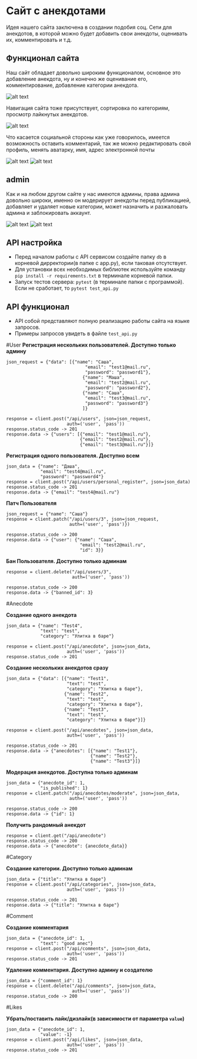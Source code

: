 # Сайт с анекдотами
Идея нашего сайта заключена в создании подобия соц. Сети
 для анекдотов, в которой можно будет добавить свои анекдоты,
  оценивать их, комментировать и т.д.
## Функционал сайта
Наш сайт обладает довольно широким функционалом, основное 
это добавление анекдота, ну и конечно же оценивание его, 
комментирование, добавление категории анекдота.

![alt text](readme_img/coments.png)

Навигация сайта тоже присутствует, сортировка по категориям,
 просмотр лайкнутых анекдотов.
 
 ![alt text](readme_img/search.png)

Что касается социальной стороны как уже говорилось, имеется
 возможность оставить комментарий, так же можно 
 редактировать свой профиль, менять аватарку, имя, 
 адрес электронной почты
 
![alt text](readme_img/add.png)
![alt text](readme_img/edit.png)
 
 ## admin
 Как и на любом другом сайте у нас имеются админы, права 
 админа довольно широки, именно он модерирует анекдоты 
 перед публикацией, добавляет и удаляет новые категории, 
 может назначить и разжаловать админа и заблокировать 
 аккаунт.
 
![alt text](readme_img/admin.png)
![alt text](readme_img/category.png)


## API настройка
- Перед началом работы с API сервисом создайте папку `db` в корневой дирректории(в папке с app.py), если таковая отсутствует.
- Для установки всех необходимых библиотек используйте команду `pip install -r requirements.txt` в терминале корневой папки.
- Запуск тестов сервера: `pytest` (в терминале папки с программой). Если не сработает, то `pytest test_api.py`

## API функционал
- API собой представляют полную реализацию работы сайта на языке запросов.
- Примеры запросов увидеть в файле `test_api.py`

#User
**Регистрация нескольких пользователей. Доступно только админу**

    json_request = {"data": [{"name": "Саша",
                                  "email": "test1@mail.ru",
                                  "password": "password1"},
                                 {"name": "Маша",
                                  "email": "test2@mail.ru",
                                  "password": "password2"},
                                 {"name": "Саша",
                                  "email": "test3@mail.ru",
                                  "password": "password3"}
                                 ]}

    response = client.post("/api/users", json=json_request,
                           auth=('user', 'pass'))
    response.status_code -> 201
    response.data -> {"users": [{"email": "test1@mail.ru"},
                                {"email": "test2@mail.ru"},
                                {"email": "test3@mail.ru"}]}

**Регистрация одного пользователя. Доступно всем**

    json_data = {"name": "Даша",
                 "email": "test4@mail.ru",
                 "password": "password4"}
    response = client.post("/api/users/personal_register", json=json_data)
    response.status_code -> 201
    response.data -> {"email": "test4@mail.ru"}

**Патч Пользователя**

    json_request = {"name": "Саша"}
    response = client.patch("/api/users/3", json=json_request,
                            auth=('user', 'pass')})

    response.status_code -> 200
    response.data -> {"user": {"name": "Саша",
                                "email": "test2@mail.ru",
                                "id": 3}}

**Бан Пользователя. Доступно только админам**

    response = client.delete("/api/users/3",
                             auth=('user', 'pass'))

    response.status_code -> 200
    response.data -> {"banned_id": 3}

#Anecdote

**Создание одного анекдота**

    json_data = {"name": "Test4",
                 "text": "test",
                 "category": "Улитка в баре"}

    response = client.post("/api/anecdote", json=json_data,
                           auth=('user', 'pass'))
    response.status_code -> 201

**Создание нескольких анекдотов сразу**

    json_data = {"data": [{"name": "Test1",
                           "text": "test",
                           "category": "Улитка в баре"},
                          {"name": "Test2",
                           "text": "test",
                           "category": "Улитка в баре"},
                          {"name": "Test3",
                           "text": "test",
                           "category": "Улитка в баре"}]}

    response = client.post("/api/anecdotes", json=json_data,
                           auth=('user', 'pass'))

    response.status_code -> 201
    response.data -> {"anecdotes": [{"name": "Test1"},
                                    {"name": "Test2"},
                                    {"name": "Test3"}]}

**Модерация анекдотов. Доступна только админам**

    json_data = {"anecdote_id": 1,
                 "is_published": 1}
    response = client.patch("/api/anecdotes/moderate", json=json_data,
                            auth=('user', 'pass'))
    
    response.status_code -> 200
    response.data -> {"id": 1}

**Получить рандомный анекдот**

    response = client.get("/api/anecdote")
    response.status_code -> 200
    response.data -> {"anecdote": {anecdote_data}}

#Category

**Создание категории. Доступно только админам**

    json_data = {"title": "Улитка в баре"}
    response = client.post("/api/categories", json=json_data,
                           auth=('user', 'pass'))

    response.status_code -> 201
    response.data -> {"title": "Улитка в баре"}

#Comment

**Создание комментария**

    json_data = {"anecdote_id": 1,
                 "text": "good anec"}
    response = client.post("/api/comments", json=json_data,
                           auth=('user', 'pass'))
    response.status_code -> 201

**Удаление комментария. Доступно админу и создателю**

    json_data = {"comment_id": 1}
    response = client.delete("/api/comments", json=json_data,
                             auth=('user', 'pass'))
    response.status_code -> 200

#Likes

**Убрать/поставить лайк/дизлайк(в зависимости от параметра `value`)**

    json_data = {"anecdote_id": 1,
                 "value": -1}
    response = client.post("/api/likes", json=json_data,
                           auth=('user', 'pass'))
    response.status_code -> 201